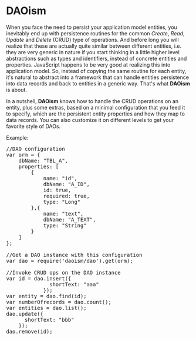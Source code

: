 # DAOism
When you face the need to persist your application model entities, you inevitably end up with persistence routines for the common _Create_, _Read_, _Update_ and _Delete_ (CRUD) type of operations. And before long you will realize that these are actually quite similar between different entities, i.e. they are very generic in nature if you start thinking in a little higher level abstractions such as types and identifiers, instead of concrete entities and properties. JavaScript happens to be very good at realizing this into application model. So, instead of copying the same routine for each entity, it's natural to abstract into a framework that can handle entities persistence into data records and back to entities in a generic way. That's what **DAOism** is about.

In a nutshell, **DAOism** knows how to handle the CRUD operations on an entity, plus some extras, based on a minimal configuration that you feed it to specify, which are the persistent entity properties and how they map to data records. You can also customize it on different levels to get your favorite style of DAOs. 

Example: 
<pre>
//DAO configuration
var orm = {
	dbName: "TBL_A",
	properties: [
		{
			name: "id",
			dbName: "A_ID",
			id: true,
			required: true,
			type: "Long"
		},{
			name: "text",
			dbName: "A_TEXT",
			type: "String"
		}
	]
};

//Get a DAO instance with this configuration
var dao = require('daoism/dao').get(orm);

//Invoke CRUD ops on the DAO instance
var id = dao.insert({
              shortText: "aaa"
            });
var entity = dao.find(id);            
var numberOfrecords = dao.count();
var entities = dao.list();
dao.update({
      shortText: "bbb"
    });
dao.remove(id);
</pre>
